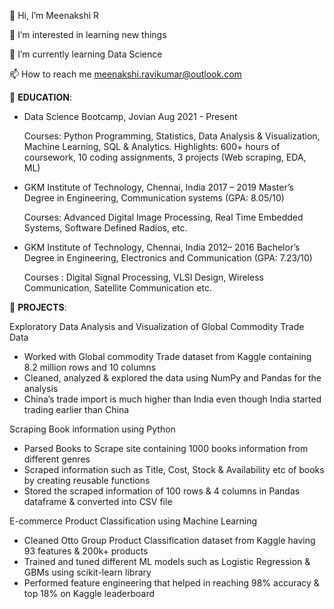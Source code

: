 👋 Hi, I’m Meenakshi R

👀 I’m interested in learning new things

🌱 I’m currently learning Data Science

📫 How to reach me meenakshi.ravikumar@outlook.com


🔗 **EDUCATION**:

- Data Science Bootcamp, Jovian
Aug 2021 - Present

  Courses: Python Programming, Statistics, Data Analysis & Visualization, Machine Learning, SQL & Analytics.
  Highlights: 600+ hours of coursework, 10 coding assignments, 3 projects (Web scraping, EDA, ML)

- GKM Institute of Technology, Chennai, India                                                                                                2017 – 2019
  Master’s Degree in Engineering, Communication systems (GPA: 8.05/10)

  Courses: Advanced Digital Image Processing, Real Time Embedded Systems, Software Defined Radios, etc.

- GKM Institute of Technology, Chennai, India                                                                                                2012– 2016 
  Bachelor’s Degree in Engineering, Electronics and Communication (GPA: 7.23/10)

  Courses : Digital Signal Processing, VLSI Design, Wireless Communication, Satellite Communication etc.

🔗 **PROJECTS**:

Exploratory Data Analysis and Visualization of Global Commodity Trade Data
 - Worked with Global commodity Trade dataset from Kaggle containing 8.2 million rows and 10 columns
 - Cleaned, analyzed & explored the data using NumPy and Pandas for the analysis
 - China’s trade import is much higher than India even though India started trading earlier than China


Scraping Book information using Python
 - Parsed Books to Scrape site containing 1000 books information from different genres 
 - Scraped information such as Title, Cost, Stock & Availability etc of books by creating reusable functions
 - Stored the scraped information of 100 rows & 4 columns in Pandas dataframe & converted into CSV file

E-commerce Product Classification using Machine Learning
 - Cleaned Otto Group Product Classification dataset from Kaggle having 93 features & 200k+ products
 - Trained and tuned different ML models such as Logistic Regression & GBMs using scikit-learn library
 - Performed feature engineering that helped in reaching 98% accuracy & top 18% on Kaggle leaderboard


<!---
meenakshiravi7/meenakshiravi7 is a ✨ special ✨ repository because its `README.md` (this file) appears on your GitHub profile.
You can click the Preview link to take a look at your changes.
--->
